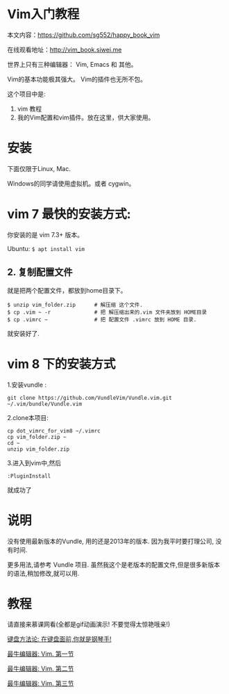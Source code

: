 # Vim入门教程

本文内容：https://github.com/sg552/happy_book_vim

在线观看地址：http://vim_book.siwei.me

世界上只有三种编辑器： Vim, Emacs 和 其他。

Vim的基本功能极其强大。
Vim的插件也无所不包。

这个项目中是:

1. vim 教程
2. 我的Vim配置和vim插件。放在这里，供大家使用。

# 安装

下面仅限于Linux, Mac.

Windows的同学请使用虚拟机。或者 cygwin。

# vim 7 最快的安装方式:

你安装的是 vim 7.3+ 版本。

Ubuntu:  `$ apt install vim`

## 2. 复制配置文件

就是把两个配置文件，都放到home目录下。

```
$ unzip vim_folder.zip      # 解压缩 这个文件.
$ cp .vim ~ -r              # 把 解压缩出来的.vim 文件夹放到 HOME目录
$ cp .vimrc ~               # 把 配置文件 .vimrc 放到 HOME 目录.
```

就安装好了.

# vim 8 下的安装方式

1.安装vundle :

```
git clone https://github.com/VundleVim/Vundle.vim.git ~/.vim/bundle/Vundle.vim
```

2.clone本项目:

```
cp dot_vimrc_for_vim8 ~/.vimrc
cp vim_folder.zip ~
cd ~
unzip vim_folder.zip
```

3.进入到vim中,然后

```
:PluginInstall
```

就成功了

# 说明

没有使用最新版本的Vundle, 用的还是2013年的版本.  因为我平时要打理公司, 没有时间.

更多用法,请参考 Vundle 项目. 虽然我这个是老版本的配置文件,但是很多新版本的语法,稍加修改,就可以用.

# 教程

请直接来慕课网看(全都是gif动画演示! 不要觉得太惊艳哦亲!)

[键盘方法论:  在键盘面前,你就是钢琴手!  ](http://www.imooc.com/article/13277)

[最牛编辑器: Vim.  第一节](http://www.imooc.com/article/13269)

[最牛编辑器: Vim.  第二节](http://www.imooc.com/article/13272)

[最牛编辑器: Vim.  第三节](http://www.imooc.com/article/13275)



